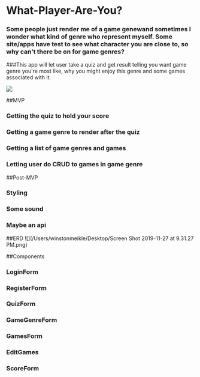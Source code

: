 # What-Player-Are-You?

### Some people just render me of a game genewand sometimes I wonder what kind of genre who represent myself. Some site/apps have test to see what character you are close to, so why can't there be on for game genres?

###This app will let user take a quiz and  get result telling you want game genre you're most like, why you might enjoy this genre and some games associated with it.


![](https://media.giphy.com/media/TTy5YmVmhmWhq/giphy.gif)

##MVP
### Getting the quiz to hold your score
### Getting a game genre to render after the quiz
### Getting a list of game genres and games
### Letting user do CRUD to games in game genre

##Post-MVP
### Styling
### Some sound
### Maybe an api 

##ERD
![](/Users/winstonmeikle/Desktop/Screen Shot 2019-11-27 at 9.31.27 PM.png)

##Components
### LoginForm
### RegisterForm
### QuizForm
### GameGenreForm
### GamesForm
### EditGames
### ScoreForm
